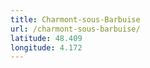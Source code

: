 ```yaml
---
title: Charmont-sous-Barbuise
url: /charmont-sous-barbuise/
latitude: 48.409
longitude: 4.172
---
```

